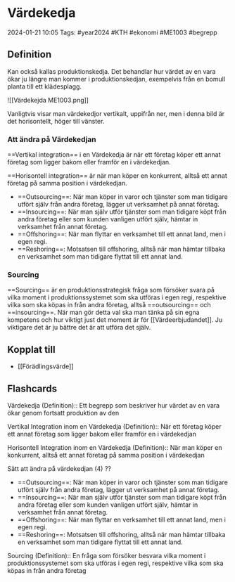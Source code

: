 # Värdekedja

2024-01-21 10:05
Tags: #year2024 #KTH #ekonomi #ME1003 #begrepp

## Definition

Kan också kallas produktionskedja. Det behandlar hur värdet av en vara ökar ju längre man kommer i produktionskedjan, exempelvis från en bomull planta till ett klädesplagg.

![[Värdekejda ME1003.png]]

Vanligtvis visar man värdekedjor vertikalt, uppifrån ner, men i denna bild är det horisontellt, höger till vänster.

### Att ändra på Värdekedjan

==Vertikal integration== i en Värdekedja är när ett företag köper ett annat företag som ligger bakom eller framför en i värdekedjan.

==Horisontell integration== är när man köper en konkurrent, alltså ett annat företag på samma position i värdekedjan.

- ==Outsourcing==: När man köper in varor och tjänster som man tidigare utfört själv från andra företag, lägger ut verksamhet på annat företag.
- ==Insourcing==: När man själv utför tjänster som man tidigare köpt från andra företag eller som kunden vanligen utfört själv, hämtar in verksamhet från annat företag.
- ==Offshoring==: När man flyttar en verksamhet till ett annat land, men i egen regi.
- ==Reshoring==: Motsatsen till offshoring, alltså när man hämtar tillbaka en verksamhet som man tidigare flyttat till ett annat land.

### Sourcing

==Sourcing== är en produktionsstrategisk fråga som försöker svara på vilka moment i produktionssystemet som ska utföras i egen regi, respektive vilka som ska köpas in från andra företag, alltså ==outsourcing== och ==insourcing==. När man gör detta val ska man tänka på sin egna kompetens och hur viktigt just det moment är för [[Värdeerbjudandet]]. Ju viktigare det är ju bättre det är att utföra det själv.

## Kopplat till

- [[Förädlingsvärde]]

## Flashcards

Värdekedja (Definition):: Ett begrepp som beskriver hur värdet av en vara ökar genom fortsatt produktion av den
<!--SR:!2024-03-06,27,270!2024-03-17,37,290-->

Vertikal Integration inom en Värdekedja (Definition):: När ett företag köper ett annat företag som ligger bakom eller framför en i värdekedjan
<!--SR:!2024-02-12,4,275!2024-02-13,4,276-->

Horisontell Integration inom en Värdekedja (Definition):: När man köper en konkurrent, alltså ett annat företag på samma position i värdekedjan
<!--SR:!2024-02-12,4,275!2024-02-13,4,276-->

Sätt att ändra på värdekedjan (4)
??
- ==Outsourcing==: När man köper in varor och tjänster som man tidigare utfört själv från andra företag, lägger ut verksamhet på annat företag.
- ==Insourcing==: När man själv utför tjänster som man tidigare köpt från andra företag eller som kunden vanligen utfört själv, hämtar in verksamhet från annat företag.
- ==Offshoring==: När man flyttar en verksamhet till ett annat land, men i egen regi.
- ==Reshoring==: Motsatsen till offshoring, alltså när man hämtar tillbaka en verksamhet som man tidigare flyttat till ett annat land.
<!--SR:!2024-02-11,3,219!2024-02-22,13,297-->

Sourcing (Definition):: En fråga som försöker besvara vilka moment i produktionssystemet som ska utföras i egen regi, respektive vilka som ska köpas in från andra företag
<!--SR:!2024-02-13,3,255!2024-02-23,14,294-->
